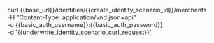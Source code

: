 
curl {{base_url}}/identities/{{create_identity_scenario_id}}/merchants \
    -H "Content-Type: application/vnd.json+api" \
    -u  {{basic_auth_username}}:{{basic_auth_password}} \
    -d '{{underwrite_identity_scenario_curl_request}}'


